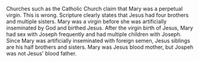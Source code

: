Churches such as the Catholic Church claim that Mary was a perpetual virgin. This is wrong. Scripture clearly states that Jesus had four brothers and multiple sisters. Mary was a virgin before she was artificially inseminated by God and birthed Jesus. After the virgin birth of Jesus, Mary had sex with Joseph frequently and had multiple children with Joseph. Since Mary was artificially inseminated with foreign semen, Jesus siblings are his half brothers and sisters. Mary was Jesus blood mother, but Jospeh was not Jesus' blood father.
